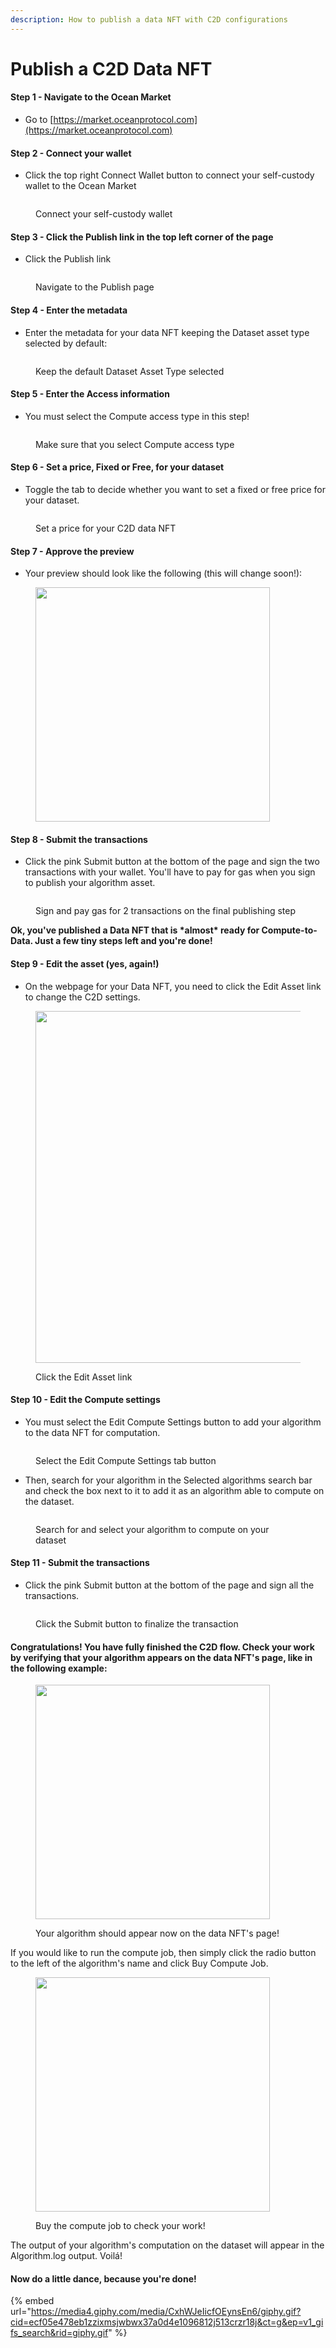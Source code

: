 ```yaml
---
description: How to publish a data NFT with C2D configurations
---
```


# Publish a C2D Data NFT

#### Step 1 - Navigate to the Ocean Market

* Go to [https://market.oceanprotocol.com](https://market.oceanprotocol.com)

#### Step 2 - Connect your wallet

* Click the top right Connect Wallet button to connect your self-custody wallet to the Ocean Market

<figure><img src="../../.gitbook/assets/connect-wallet.png" alt=""><figcaption><p>Connect your self-custody wallet</p></figcaption></figure>

#### Step 3 - Click the Publish link in the top left corner of the page

* Click the Publish link

<figure><img src="../../.gitbook/assets/publish.png" alt=""><figcaption><p>Navigate to the Publish page</p></figcaption></figure>

#### Step 4 - Enter the metadata

* Enter the metadata for your data NFT keeping the Dataset asset type selected by default:

<figure><img src="../../.gitbook/assets/dataset-default-option.png" alt=""><figcaption><p>Keep the default Dataset Asset Type selected</p></figcaption></figure>

#### Step 5 - Enter the Access information

* You must select the Compute access type in this step!

<figure><img src="../../.gitbook/assets/dataset-compute-option.png" alt=""><figcaption><p>Make sure that you select Compute access type</p></figcaption></figure>

#### Step 6 - Set a price, Fixed or Free, for your dataset

* Toggle the tab to decide whether you want to set a fixed or free price for your dataset.

<figure><img src="../../.gitbook/assets/Set-a-price-algo (1).png" alt=""><figcaption><p>Set a price for your C2D data NFT</p></figcaption></figure>

#### Step 7 - Approve the preview

* Your preview should look like the following (this will change soon!):

<figure><img src="../../.gitbook/assets/data-nft-c2d-preview.png" alt="" width="375"><figcaption></figcaption></figure>

#### Step 8 - Submit the transactions

* Click the pink Submit button at the bottom of the page and sign the two transactions with your wallet. You'll have to pay for gas when you sign to publish your algorithm asset.

<figure><img src="../../.gitbook/assets/Sign-transactions.png" alt=""><figcaption><p>Sign and pay gas for 2 transactions on the final publishing step</p></figcaption></figure>

**Ok, you've published a Data NFT that is \*almost\* ready for Compute-to-Data. Just a few tiny steps left and you're done!**

#### Step 9 - Edit the asset (yes, again!)

* On the webpage for your Data NFT, you need to click the Edit Asset link to change the C2D settings.

<figure><img src="../../.gitbook/assets/edit-asset-link.png" alt="" width="563"><figcaption><p>Click the Edit Asset link</p></figcaption></figure>

#### Step 10 - Edit the Compute settings

* &#x20;You must select the Edit Compute Settings button to add your algorithm to the data NFT for computation.

<figure><img src="../../.gitbook/assets/edit-compute-settings.png" alt=""><figcaption><p>Select the Edit Compute Settings tab button</p></figcaption></figure>

* Then, search for your algorithm in the Selected algorithms search bar and check the box next to it to add it as an algorithm able to compute on the dataset.

<figure><img src="../../.gitbook/assets/select-algorithm-for-compute.png" alt=""><figcaption><p>Search for and select your algorithm to compute on your dataset</p></figcaption></figure>

#### Step 11 - Submit the transactions

* Click the pink Submit button at the bottom of the page and sign all the transactions.

<figure><img src="../../.gitbook/assets/Submit-compute-settings.png" alt=""><figcaption><p>Click the Submit button to finalize the transaction</p></figcaption></figure>

#### Congratulations! You have fully finished the C2D flow. Check your work by verifying that your algorithm appears on the data NFT's page, like in the following example:

<figure><img src="../../.gitbook/assets/double-check-work.png" alt="" width="375"><figcaption><p>Your algorithm should appear now on the data NFT's page!</p></figcaption></figure>

If you would like to run the compute job, then simply click the radio button to the left of the algorithm's name and click Buy Compute Job.

<figure><img src="../../.gitbook/assets/buy-compute-job.png" alt="" width="375"><figcaption><p>Buy the compute job to check your work!</p></figcaption></figure>

The output of your algorithm's computation on the dataset will appear in the Algorithm.log output. Voilá!

#### Now do a little dance, because you're done!

{% embed url="https://media4.giphy.com/media/CxhWJeIicfOEynsEn6/giphy.gif?cid=ecf05e478eb1zzixmsjwbwx37a0d4e1096812j513crzr18j&ct=g&ep=v1_gifs_search&rid=giphy.gif" %}
